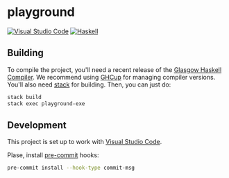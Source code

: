# playground

[![Visual Studio Code](https://img.shields.io/badge/vscode-%23007ACC?logo=visualstudiocode)](https://code.visualstudio.com/)
[![Haskell](https://img.shields.io/badge/haskell-%235D4F85?logo=haskell)](https://www.haskell.org/)

## Building

To compile the project, you'll need a recent release of the [Glasgow Haskell Compiler](https://www.haskell.org/ghc/).
We recommend using [GHCup](https://www.haskell.org/ghcup/) for managing compiler versions. You'll also need
[stack](https://docs.haskellstack.org/en/stable/) for building. Then, you can just do:

```sh
stack build
stack exec playground-exe
```

## Development

This project is set up to work with [Visual Studio Code](https://code.visualstudio.com/).

Plase, install [pre-commit](https://pre-commit.com/) hooks:

```sh
pre-commit install --hook-type commit-msg
```
